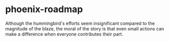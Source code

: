 # phoenix-roadmap
Although the hummingbird's efforts seem insignificant compared to the magnitude of the blaze, the moral of the story is that even small actions can make a difference when everyone contributes their part.
